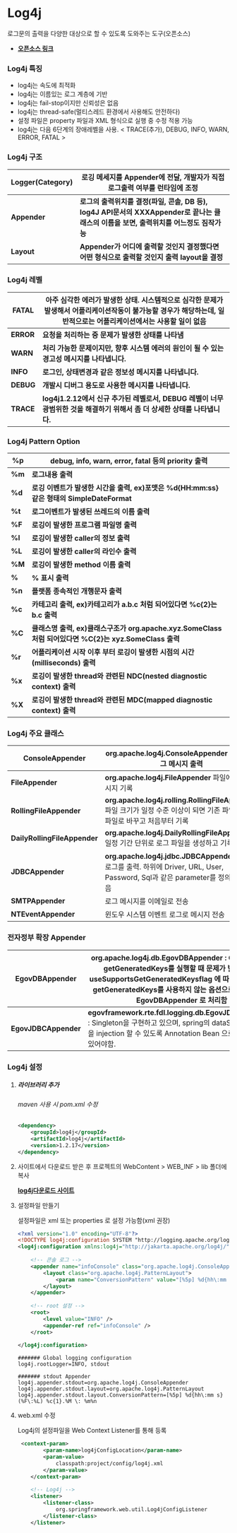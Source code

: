 # Log4j

로그문의 출력을 다양한 대상으로 할 수 있도록 도와주는 도구(오픈소스)

- [**오픈소스 링크**](http://logging.apache.org/log4j/1.2/) 

### Log4j 특징

- log4j는 속도에 최적화
- log4j는 이름있는 로그 계층에 기반
- log4j는 fail-stop이지만 신뢰성은 없음
- log4j는 thread-safe(멀티스레드 환경에서 사용해도 안전하다)
- 설정 파일은 property 파일과 XML 형식으로 실행 중 수정 적용 가능
- log4j는 다음 6단계의 장애레벨을 사용. < TRACE(추가), DEBUG, INFO, WARN, ERROR, FATAL >



### Log4j 구조

| Logger(Category) | 로깅 메세지를 Appender에 전달, 개발자가 직접 로그출력 여부를 런타임에 조정 |
| ---------------- | ------------------------------------------------------------ |
| **Appender**     | **로그의 출력위치를 결정(파일, 콘솔, DB 등), log4J API문서의 XXXAppender로 끝나는 클래스의 이름을 보면, 출력위치를 어느정도 짐작가능** |
| **Layout**       | **Appender가 어디에 출력할 것인지 결정했다면 어떤 형식으로 출력할 것인지 출력 layout을 결정** |



### Log4j 레벨

| FATAL     | 아주 심각한 에러가 발생한 상태. 시스템적으로 심각한 문제가 발생해서 어플리케이션작동이 불가능할 경우가 해당하는데, 일반적으로는 어플리케이션에서는 사용할 일이 없음 |
| --------- | ------------------------------------------------------------ |
| **ERROR** | **요청을 처리하는 중 문제가 발생한 상태를 나타냄**           |
| **WARN**  | **처리 가능한 문제이지만, 향후 시스템 에러의 원인이 될 수 있는 경고성 메시지를 나타냅니다.** |
| **INFO**  | **로그인, 상태변경과 같은 정보성 메시지를 나타냅니다.**      |
| **DEBUG** | **개발시 디버그 용도로 사용한 메시지를 나타냅니다.**         |
| **TRACE** | **log4j1.2.12에서 신규 추가된 레벨로서, DEBUG 레벨이 너무 광범위한 것을 해결하기 위해서 좀 더 상세한 상태를 나타냅니다.** |



### Log4j Pattern Option

| **%p** | debug, info, warn, error, fatal 등의 priority 출력           |
| ------ | ------------------------------------------------------------ |
| **%m** | **로그내용 출력**                                            |
| **%d** | **로깅 이벤트가 발생한 시간을 출력, ex)포맷은 %d{HH:mm:ss} 같은 형태의 SimpleDateFormat** |
| **%t** | **로그이벤트가 발생된 쓰레드의 이름 출력**                   |
| **%F** | **로깅이 발생한 프로그램 파일명 출력**                       |
| **%l** | **로깅이 발생한 caller의 정보 출력**                         |
| **%L** | **로깅이 발생한 caller의 라인수 출력**                       |
| **%M** | **로깅이 발생한 method 이름 출력**                           |
| **%**  | **% 표시 출력**                                              |
| **%n** | **플랫폼 종속적인 개행문자 출력**                            |
| **%c** | **카테고리 출력, ex)카테고리가 a.b.c 처럼 되어있다면 %c{2}는 b.c 출력** |
| **%C** | **클래스명 출력, ex)클래스구조가 org.apache.xyz.SomeClass 처럼 되어있다면 %C{2}는 xyz.SomeClass 출력** |
| **%r** | **어플리케이션 시작 이후 부터 로깅이 발생한 시점의 시간(milliseconds) 출력** |
| **%x** | **로깅이 발생한 thread와 관련된 NDC(nested diagnostic context) 출력** |
| **%X** | **로깅이 발생한 thread와 관련된 MDC(mapped diagnostic context) 출력** |



### Log4j 주요 클래스

| **ConsoleAppender**          | org.apache.log4j.ConsoleAppender 콘솔에 로그 메시지 출력     |
| ---------------------------- | ------------------------------------------------------------ |
| **FileAppender**             | **org.apache.log4j.FileAppender** 파일에 로그 메시지 기록    |
| **RollingFileAppender**      | **org.apache.log4j.rolling.RollingFileAppender** 파일 크기가 일정 수준 이상이 되면 기존 파일을 백업파일로 바꾸고 처음부터 기록 |
| **DailyRollingFileAppender** | **org.apache.log4j.DailyRollingFileAppender** 일정 기간 단위로 로그 파일을 생성하고 기록 |
| **JDBCAppender**             | **org.apache.log4j.jdbc.JDBCAppender** DB에 로그를 출력. 하위에 Driver, URL, User, Password, Sql과 같은 parameter를 정의할 수 있음 |
| **SMTPAppender**             | 로그 메시지를 이메일로 전송                                  |
| **NTEventAppender**          | 윈도우 시스템 이벤트 로그로 메시지 전송                      |



### 전자정부 확장 Appender

| **EgovDBAppender**   | org.apache.log4j.db.EgovDBAppender : Oracle인 경우 getGeneratedKeys를 실행할 때 문제가 발생하므로 useSupportsGetGeneratedKeysflag 에 따라 JDBC3.0의 getGeneratedKeys를 사용하지 않는 옵션으로 처리 가능한 EgovDBAppender 로 처리함 |
| -------------------- | ------------------------------------------------------------ |
| **EgovJDBCAppender** | **egovframework.rte.fdl.logging.db.EgovJDBCAppender** : Singleton을 구현하고 있으며, spring의 dataSource bean 을 injection 할 수 있도록 Annotation Bean 으로도 설정되어 있어야함. |



### Log4j 설정

1. ##### 라이브러리 추가

   ###### maven 사용 시 pom.xml 수정

   ```xml
   <dependency>
       <groupId>log4j</groupId>
       <artifactId>log4j</artifactId>
       <version>1.2.17</version>
   </dependency>
   ```

2. 사이트에서 다운로드 받은 후 프로젝트의 WebContent > WEB_INF > lib 폴더에 복사

    [**log4j다운로드 사이트**](http://logging.apache.org/log4j/1.2/download.html) 

3. 설정파일 만들기

   설정파일은 xml 또는 properties 로 설정 가능함(xml 권장)

   ```xml
   <?xml version="1.0" encoding="UTF-8"?>
   <!DOCTYPE log4j:configuration SYSTEM "http://logging.apache.org/log4j/1.2/apidocs/org/apache/log4j/xml/doc-files/log4j.dtd">
   <log4j:configuration xmlns:log4j="http://jakarta.apache.org/log4j/">
    
       <!-- 콘솔 로그 -->
       <appender name="infoConsole" class="org.apache.log4j.ConsoleAppender">
           <layout class="org.apache.log4j.PatternLayout">
               <param name="ConversionPattern" value="[%5p] %d{hh\:mm s} (%F\:%L) %c{1}.%M \: %m%n" />
           </layout>  
       </appender>
       
       <!-- root 설정 -->
       <root>
           <level value="INFO" />
           <appender-ref ref="infoConsole" />
       </root>
        
   </log4j:configuration>
   ```

   ```properties
   ####### Global logging configuration
   log4j.rootLogger=INFO, stdout
    
   ####### stdout Appender
   log4j.appender.stdout=org.apache.log4j.ConsoleAppender
   log4j.appender.stdout.layout=org.apache.log4j.PatternLayout
   log4j.appender.stdout.layout.ConversionPattern=[%5p] %d{hh\:mm s} (%F\:%L) %c{1}.%M \: %m%n
   ```

4. web.xml 수정

   Log4j의 설정파일을 Web Context Listener를 통해 등록

   ```xml
   	<context-param>
           <param-name>log4jConfigLocation</param-name>
           <param-value>
               classpath:project/config/log4j.xml
           </param-value>
       </context-param>
    
       <!-- Log4j -->
       <listener>
           <listener-class>
               org.springframework.web.util.Log4jConfigListener
           </listener-class>
       </listener>
   ```